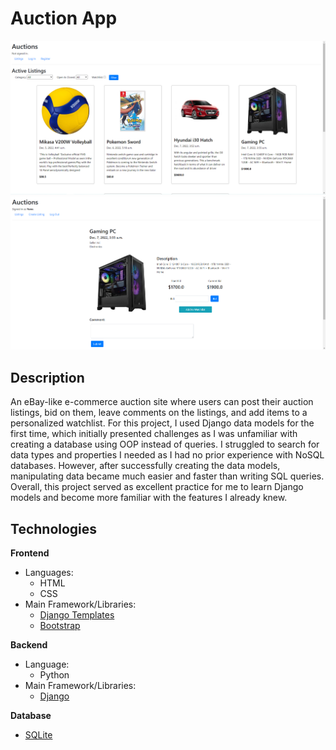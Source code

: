 # Auction App
![auction app screen1](https://github.com/Yuno1234/commerce/blob/main/auctions/static/auctions/img/auction_app_screen1.png)
![auction app screen2](https://github.com/Yuno1234/commerce/blob/main/auctions/static/auctions/img/auction_app_screen2.png)
 
## Description
An eBay-like e-commerce auction site where users can post their auction listings, bid on them, leave comments on the listings, and add items to a personalized watchlist. For this project, I used Django data models for the first time, which initially presented challenges as I was unfamiliar with creating a database using OOP instead of queries. I struggled to search for data types and properties I needed as I had no prior experience with NoSQL databases. However, after successfully creating the data models, manipulating data became much easier and faster than writing SQL queries. Overall, this project served as excellent practice for me to learn Django models and become more familiar with the features I already knew.

## Technologies
**Frontend**
- Languages: 
	* HTML
	* CSS
- Main Framework/Libraries:
 	* [Django Templates](https://docs.djangoproject.com/en/3.1/ref/templates/language/)
	* [Bootstrap](https://getbootstrap.com/)

**Backend**
- Language: 
	* Python
- Main Framework/Libraries:
 	* [Django](https://www.djangoproject.com/)

**Database**
- [SQLite](https://www.sqlite.org/index.html)